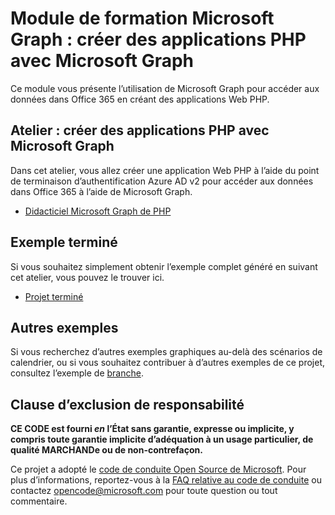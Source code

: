 # <a name="microsoft-graph-training-module---build-php-apps-with-microsoft-graph"></a>Module de formation Microsoft Graph : créer des applications PHP avec Microsoft Graph

Ce module vous présente l’utilisation de Microsoft Graph pour accéder aux données dans Office 365 en créant des applications Web PHP.

## <a name="lab---build-php-apps-with-microsoft-graph"></a>Atelier : créer des applications PHP avec Microsoft Graph

Dans cet atelier, vous allez créer une application Web PHP à l’aide du point de terminaison d’authentification Azure AD v2 pour accéder aux données dans Office 365 à l’aide de Microsoft Graph.

- [Didacticiel Microsoft Graph de PHP](https://docs.microsoft.com/graph/training/php-tutorial)

## <a name="completed-sample"></a>Exemple terminé

Si vous souhaitez simplement obtenir l’exemple complet généré en suivant cet atelier, vous pouvez le trouver ici.

- [Projet terminé](demo)

## <a name="more-samples"></a>Autres exemples

Si vous recherchez d’autres exemples graphiques au-delà des scénarios de calendrier, ou si vous souhaitez contribuer à d’autres exemples de ce projet, consultez l’exemple de [branche](https://github.com/microsoftgraph/msgraph-training-phpapp/tree/samples).

## <a name="disclaimer"></a>Clause d’exclusion de responsabilité

**CE CODE est fourni *en* l’État sans garantie, expresse ou implicite, y compris toute garantie implicite d’adéquation à un usage particulier, de qualité MARCHANDe ou de non-contrefaçon.**

Ce projet a adopté le [code de conduite Open Source de Microsoft](https://opensource.microsoft.com/codeofconduct/). Pour plus d’informations, reportez-vous à la [FAQ relative au code de conduite](https://opensource.microsoft.com/codeofconduct/faq/) ou contactez [opencode@microsoft.com](mailto:opencode@microsoft.com) pour toute question ou tout commentaire.
